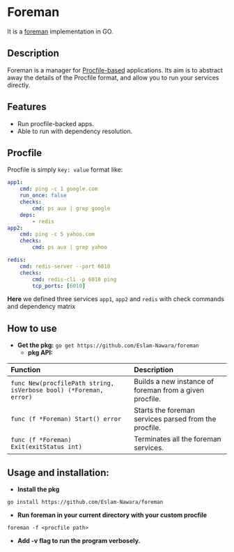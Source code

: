 
# Foreman
It is a [foreman](https://github.com/ddollar/foreman) implementation in GO.

## Description
Foreman is a manager for [Procfile-based](https://en.wikipedia.org/wiki/Procfs) applications. Its aim is to abstract away the details of the Procfile format, and allow you to run your services directly.

## Features
- Run procfile-backed apps.
- Able to run with dependency resolution.

## Procfile
Procfile is simply `key: value` format like:
```yaml
app1:
    cmd: ping -c 1 google.com 
    run_once: false 
    checks:
        cmd: ps aux | grep google
    deps: 
        - redis
app2:
    cmd: ping -c 5 yahoo.com
    checks:
        cmd: ps aux | grep yahoo

redis:
    cmd: redis-server --port 6010
    checks:
        cmd: redis-cli -p 6010 ping
        tcp_ports: [6010]
```
**Here** we defined three services `app1`, `app2` and `redis` with check commands and dependency matrix

## How to use
- **Get the pkg:**
```go get https://github.com/Eslam-Nawara/foreman```
	- **pkg API:**
	
|Function | Description |
| :--- | :--- |
| ``func New(procfilePath string, isVerbose bool) (*Foreman, error)`` | Builds a new instance of foreman from a given procfile. |
| ``func (f *Foreman) Start() error`` | Starts the foreman services parsed from the procfile. |
| ``func (f *Foreman) Exit(exitStatus int)`` | Terminates all the foreman services. |

## Usage and installation:
- **Install the pkg**

```
go install https://github.com/Eslam-Nawara/foreman
```

- **Run foreman in your current directory with your custom procfile**

```
foreman -f <procfile path>
```

- **Add -v flag to run the program verbosely.**

